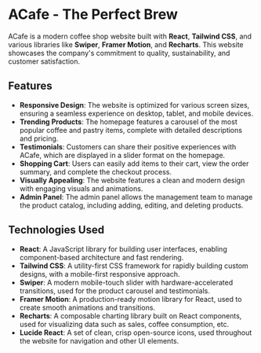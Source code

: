 # ACafe - The Perfect Brew

ACafe is a modern coffee shop website built with **React**, **Tailwind CSS**, and various libraries like **Swiper**, **Framer Motion**, and **Recharts**. This website showcases the company's commitment to quality, sustainability, and customer satisfaction.

## Features

- **Responsive Design**: The website is optimized for various screen sizes, ensuring a seamless experience on desktop, tablet, and mobile devices.
- **Trending Products**: The homepage features a carousel of the most popular coffee and pastry items, complete with detailed descriptions and pricing.
- **Testimonials**: Customers can share their positive experiences with ACafe, which are displayed in a slider format on the homepage.
- **Shopping Cart**: Users can easily add items to their cart, view the order summary, and complete the checkout process.
- **Visually Appealing**: The website features a clean and modern design with engaging visuals and animations.
- **Admin Panel**: The admin panel allows the management team to manage the product catalog, including adding, editing, and deleting products.

## Technologies Used

- **React**: A JavaScript library for building user interfaces, enabling component-based architecture and fast rendering.
- **Tailwind CSS**: A utility-first CSS framework for rapidly building custom designs, with a mobile-first responsive approach.
- **Swiper**: A modern mobile-touch slider with hardware-accelerated transitions, used for the product carousel and testimonials.
- **Framer Motion**: A production-ready motion library for React, used to create smooth animations and transitions.
- **Recharts**: A composable charting library built on React components, used for visualizing data such as sales, coffee consumption, etc.
- **Lucide React**: A set of clean, crisp open-source icons, used throughout the website for navigation and other UI elements.


